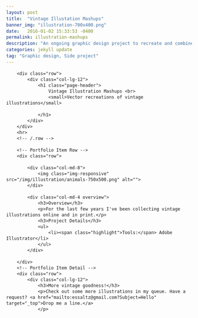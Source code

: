 ```yaml
---
layout: post
title:  "Vintage Illustation Mashups"
banner_img: "illustration-700x400.png"
date:   2016-01-02 15:33:53 -0400
permalink: illustration-mashups
description: "An ongoing graphic design project to recreate and combine vintage illustrations as vector artworks"
categories: jekyll update
tag: "Graphic design, Side project"
---
```

<div class="container post">

<!-- Portfolio Item Heading -->
        <div class="row">
            <div class="col-lg-12">
                <h1 class="page-header">
                    Vintage Illustration Mashups <br>
                    <small>Vector recreations of vintage illustrations</small>

                </h1>
            </div>
        </div>
        <hr>
        <!-- /.row -->

        <!-- Portfolio Item Row -->
        <div class="row">

            <div class="col-md-8">
                <img class="img-responsive" src="/img/illustration/animals-750x500.png" alt="">
            </div>

            <div class="col-md-4 overview">
                <h3>Overview</h3>
                <p>For the last few years I've been collecting vintage illustrations online and in print.</p>
                <h3>Project Details</h3>
                <ul>
                    <li><span class="highlight">Tools:</span> Adobe Illustrator</li>
                </ul>
            </div>

        </div>
        <!-- Portfolio Item Detail -->
        <div class="row">    
            <div class="col-lg-12">
                <h3>More vintage goodness!</h3>
                <p>Check out some more illustrations in my queue. Have a request? <a href="mailto:essaltz@gmail.com?Subject=Hello" target="_top">Drop me a line.</a>
                </p>
<a class="center" data-pin-do="embedBoard" data-pin-board-width="950" data-pin-scale-height="380" data-pin-scale-width="100" href="https://www.pinterest.com/saltzshaker/vintage-children-book-illustrations/"></a>
            </div>
        </div>
